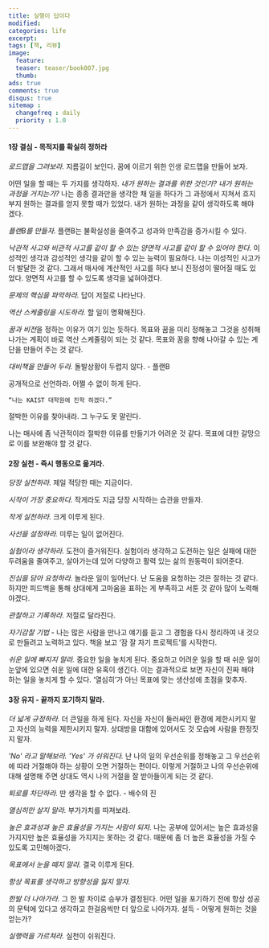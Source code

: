 ```yaml
---
title: 실행이 답이다
modified:
categories: life
excerpt:
tags: [책, 리뷰]
image:
  feature:
  teaser: teaser/book007.jpg
  thumb:
ads: true
comments: true
disqus: true
sitemap :
  changefreq : daily
  priority : 1.0
---
```


#### 1장 결심 - 목적지를 확실히 정하라


*로드맵을 그려보라.* 지름길이 보인다.
꿈에 이르기 위한 인생 로드맵을 만들어 보자.

어떤 일을 할 때는 두 가지를 생각하자. *내가 원하는 결과를 위한 것인가? 내가 원하는 과정을 거치는가?* 나는 종종 결과만을 생각한 채 일을 하다가 그 과정에서 지쳐서 흐지부지 원하는 결과를 얻지 못할 때가 있었다. 내가 원하는 과정을 같이 생각하도록 해야 겠다.

*플랜B를 만들자.* 플랜B는 불확실성을 줄여주고 성과와 만족감을 증가시킬 수 있다.

*낙관적 사고와 비관적 사고를 같이 할 수 있는 양면적 사고를 같이 할 수 있어야 한다.* 이성적인 생각과 감성적인 생각을 같이 할 수 있는 능력이 필요하다. 나는 이성적인 사고가 더 발달한 것 같다. 그래서 매사에 계산적인 사고를 하다 보니 진정성이 떨어질 때도 있었다. 양면적 사고를 할 수 있도록 생각을 넓혀야겠다.

*문제의 핵심을 파악하라.* 답이 저절로 나타난다.

*역산 스케줄링을 시도하라.* 할 일이 명확해진다.

*꿈과 비전*을 정하는 이유가 여기 있는 듯하다. 목표와 꿈을 미리 정해놓고 그것을 성취해 나가는 계획이 바로 역산 스케줄링이 되는 것 같다. 목표와 꿈을 향해 나아갈 수 있는 계단을 만들어 주는 것 같다.

*대비책을 만들어 두라.* 돌발상황이 두렵지 않다. - 플랜B

공개적으로 선언하라. 어쩔 수 없이 하게 된다.

```
“나는 KAIST 대학원에 진학 하겠다.”
```

절박한 이유를 찾아내라. 그 누구도 못 말린다.

나는 매사에 좀 낙관적이라 절박한 이유를 만들기가 어려운 것 같다. 목표에 대한 갈망으로 이를 보완해야 할 것 같다.

 
#### 2장 실천 - 즉시 행동으로 옮겨라.

*당장 실천하라.* 제일 적당한 때는 지금이다.

*시작이 가장 중요하다.* 작게라도 지금 당장 시작하는 습관을 만들자.

*작게 실천하라.* 크게 이루게 된다.

*사선을 설정하라.* 미루는 일이 없어진다.

*실험이라 생각하라.* 도전이 즐거워진다.
실험이라 생각하고 도전하는 일은 실패에 대한 두려움을 줄여주고, 살아가는데 있어 다양하고 활력 있는 삶의 원동력이 되어준다.

*진심을 담아 요청하라.* 놀라운 일이 일어난다.
난 도움을 요청하는 것은 잘하는 것 같다. 하지만 피드백을 통해 상대에게 고마움을 표하는 게 부족하고 서툰 것 같아 많이 노력해야겠다.

*관찰하고 기록하라.* 저절로 달라진다.

*자기감찰 기법* - 나는 많은 사람을 만나고 얘기를 듣고 그 경험을 다시 정리하여 내 것으로 만들려고 노력하고 있다. 책을 보고 ‘잠 잘 자기 프로젝트’를 시작한다.

*쉬운 일에 빠지지 말라.* 중요한 일을 놓치게 된다.
중요하고 어려운 일을 할 때 쉬운 일이 눈앞에 있으면 쉬운 일에 대한 유혹이 생긴다. 이는 결과적으로 보면 자신이 진짜 해야 하는 일을 놓치게 할 수 있다. ‘열심히’가 아닌 목표에 맞는 생산성에 초점을 맞추자.


#### 3장 유지 - 끝까지 포기하지 말라.

*더 넓게 규정하라.* 더 큰일을 하게 된다.
자신을 자신이 둘러싸인 환경에 제한시키지 말고 자신의 능력을 제한시키지 말자. 상대방을 대함에 있어서도 것 모습에 사람을 한정짓지 말자.

*'No' 라고 말해보라. 'Yes' 가 쉬워진다.*
난 나의 일의 우선순위를 정해놓고 그 우선순위에 따라 거절해야 하는 상황이 오면 거절하는 편이다. 이렇게 거절하고 나의 우선순위에 대해 설명해 주면 상대도 역시 나의 거절을 잘 받아들이게 되는 것 같다.

*퇴로를 차단하라.* 딴 생각을 할 수 없다. - 배수의 진

*열심히만 살지 말라.* 부가가치를 따져보라.

*높은 효과성과 높은 효율성을 가지는 사람이 되자.* 나는 공부에 있어서는 높은 효과성을 가지지만 높은 효율성을 가지지는 못하는 것 같다. 때문에 좀 더 높은 효율성을 가질 수 있도록 고민해야겠다.

*목표에서 눈을 떼지 말라.* 결국 이루게 된다.

*항상 목표를 생각하고 방향성을 잃지 말자.*

*한발 더 나아가라.* 그 한 발 차이로 승부가 결정된다.
어떤 일을 포기하기 전에 항상 성공의 문턱에 있다고 생각하고 한걸음씩만 더 앞으로 나아가자. 설득 - 어떻게 원하는 것을 얻는가?

*실행력을 가르쳐라.* 실천이 쉬워진다.